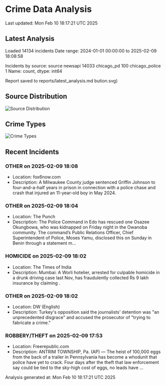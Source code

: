 # Crime Data Analysis
Last updated: Mon Feb 10 18:17:21 UTC 2025

## Latest Analysis

Loaded 14134 incidents
Date range: 2024-01-01 00:00:00 to 2025-02-09 18:08:58

Incidents by source:
source
newsapi           14033
chicago_pd          100
chicago_police        1
Name: count, dtype: int64

Report saved to reports/latest_analysis.md
bution.svg)

## Source Distribution
![Source Distribution](images/source_distribution.svg)

## Crime Types
![Crime Types](images/crime_types.svg)

## Recent Incidents

### OTHER on 2025-02-09 18:08
- Location: fox6now.com
- Description: A Milwaukee County judge sentenced Griffin Johnson to four-and-a-half years in prison in connection with a police chase and crash that injured an 11-year-old boy in May 2024.


### OTHER on 2025-02-09 18:04
- Location: The Punch
- Description: The Police Command in Edo has rescued one Osazee Okungbowa, who was kidnapped on Friday night in the Owanoba community. The command’s Public Relations Officer, Chief Superintendent of Police, Moses Yamu, disclosed this on Sunday in Benin through a statement m…


### HOMICIDE on 2025-02-09 18:02
- Location: The Times of India
- Description: Mumbai: A Worli hotelier, arrested for culpable homicide in a drunk driving case last Nov, has fraudulently collected Rs 9 lakh insurance by claiming .


### OTHER on 2025-02-09 18:02
- Location: DW (English)
- Description: Turkey's opposition said the journalists' detention was "an unprecedented disgrace" and accused the prosecutor of "trying to fabricate a crime."


### ROBBERY/THEFT on 2025-02-09 17:53
- Location: Freerepublic.com
- Description: ANTRIM TOWNSHIP, Pa. (AP) — The heist of 100,000 eggs from the back of a trailer in Pennsylvania has become a whodunit that police have yet to crack. Four days after the theft that law enforcement say could be tied to the sky-high cost of eggs, no leads have …

Analysis generated at: Mon Feb 10 18:17:21 UTC 2025
